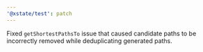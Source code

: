```yaml
---
'@xstate/test': patch
---
```


Fixed `getShortestPathsTo` issue that caused candidate paths to be incorrectly removed while deduplicating generated paths.
